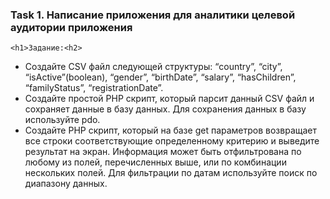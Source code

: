 ### Task 1. Написание приложения для аналитики целевой аудитории приложения
    
    <h1>Задание:<h2> 
<ul>
   <li>Создайте CSV файл следующей структуры: “country”, “city”, “isActive”(boolean), “gender”, “birthDate”, “salary”, “hasChildren”, “familyStatus”, “registrationDate”.</li>
  <li>Создайте простой PHP скрипт, который парсит данный CSV файл и сохраняет данные в базу данных. Для сохранения данных в базу используйте pdo.</li>
   <li>Создайте PHP скрипт, который на базе get параметров возвращает все строки соответствующие определенному критерию и выведите результат на экран. Информация может быть отфильтрована по любому из полей, перечисленных выше, 
     или по комбинации нескольких полей. Для фильтрации по датам используйте поиск по диапазону данных.</li>
</ul>    
